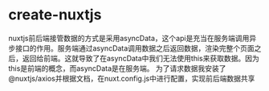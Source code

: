 # create-nuxtjs

nuxtjs前后端接管数据的方式是采用asyncData，这个api是充当在服务端调用异步接口的作用。服务端通过asyncData调用数据之后返回数据，渲染完整个页面之后，返回给前端。这就导致了在asyncData中我们无法使用this来获取数据。因为this是前端的概念，而asyncData是在服务端。
为了请求数据我安装了@nuxtjs/axios并根据文档，在nuxt.config.js中进行配置，实现前后端数据共享
